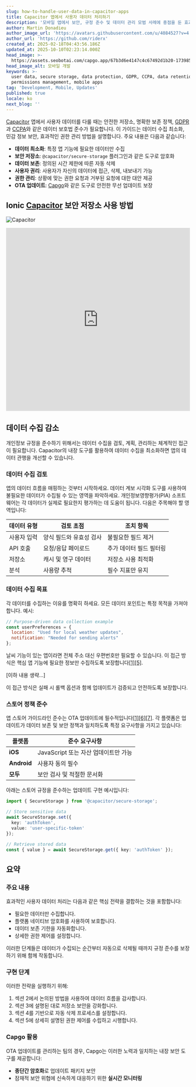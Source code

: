 ```yaml
---
slug: how-to-handle-user-data-in-capacitor-apps
title: Capacitor 앱에서 사용자 데이터 처리하기
description: '모바일 앱에서 보안, 규정 준수 및 데이터 관리 모범 사례에 중점을 둔 효과적인 사용자 데이터 처리 전략을 알아보세요.'
author: Martin Donadieu
author_image_url: 'https://avatars.githubusercontent.com/u/4084527?v=4'
author_url: 'https://github.com/riderx'
created_at: 2025-02-18T04:43:56.186Z
updated_at: 2025-10-10T02:23:14.000Z
head_image: >-
  https://assets.seobotai.com/capgo.app/67b3d6e4147c4c67492d1b20-1739853969789.jpg
head_image_alt: 모바일 개발
keywords: >-
  user data, secure storage, data protection, GDPR, CCPA, data retention,
  permissions management, mobile apps
tag: 'Development, Mobile, Updates'
published: true
locale: ko
next_blog: ''
---
```

[Capacitor](https://capacitorjs.com/) 앱에서 사용자 데이터를 다룰 때는 안전한 저장소, 명확한 보존 정책, [GDPR](https://en.wikipedia.org/wiki/General_Data_Protection_Regulation)과 [CCPA](https://en.wikipedia.org/wiki/California_Consumer_Privacy_Act)와 같은 데이터 보호법 준수가 필요합니다. 이 가이드는 데이터 수집 최소화, 민감 정보 보안, 효과적인 권한 관리 방법을 설명합니다. 주요 내용은 다음과 같습니다:

-   **데이터 최소화**: 특정 앱 기능에 필요한 데이터만 수집
-   **보안 저장소**: `@capacitor/secure-storage` 플러그인과 같은 도구로 암호화
-   **데이터 보존**: 정의된 시간 제한에 따른 자동 삭제
-   **사용자 권리**: 사용자가 자신의 데이터에 접근, 삭제, 내보내기 가능
-   **권한 관리**: 상황에 맞는 권한 요청과 거부된 요청에 대한 대안 제공
-   **OTA 업데이트**: [Capgo](https://capgo.app/)와 같은 도구로 안전한 무선 업데이트 보장

## Ionic [Capacitor](https://capacitorjs.com/) 보안 저장소 사용 방법

![Capacitor](https://mars-images.imgix.net/seobot/screenshots/capacitorjs.com-4c1a6a7e452082d30f5bff9840b00b7d-2025-02-18.jpg?auto=compress)

<iframe src="https://www.youtube.com/embed/VsZECyPIOYY" aria-label="YouTube video player" frameborder="0" allow="accelerometer; autoplay; clipboard-write; encrypted-media; gyroscope; picture-in-picture; web-share" referrerpolicy="strict-origin-when-cross-origin" style="width: 100%; height: 500px;" allowfullscreen></iframe>

## 데이터 수집 감소

개인정보 규정을 준수하기 위해서는 데이터 수집을 검토, 계획, 관리하는 체계적인 접근이 필요합니다. Capacitor의 내장 도구를 활용하여 데이터 수집을 최소화하면 앱의 데이터 관행을 개선할 수 있습니다.

### 데이터 수집 검토

앱의 데이터 흐름을 매핑하는 것부터 시작하세요. 데이터 계보 시각화 도구를 사용하여 불필요한 데이터가 수집될 수 있는 영역을 파악하세요. 개인정보영향평가(PIA) 소프트웨어는 각 데이터가 실제로 필요한지 평가하는 데 도움이 됩니다. 다음은 주목해야 할 영역입니다:

| 데이터 유형 | 검토 초점 | 조치 항목 |
| --- | --- | --- |
| 사용자 입력 | 양식 필드와 유효성 검사 | 불필요한 필드 제거 |
| API 호출 | 요청/응답 페이로드 | 추가 데이터 필드 필터링 |
| 저장소 | 캐시 및 영구 데이터 | 저장소 사용 최적화 |
| 분석 | 사용량 추적 | 필수 지표만 유지 |

### 데이터 수집 목표

각 데이터를 수집하는 이유를 명확히 하세요. 모든 데이터 포인트는 특정 목적을 가져야 합니다. 예시:

```javascript
// Purpose-driven data collection example
const userPreferences = {
  location: "Used for local weather updates",
  notification: "Needed for sending alerts"
};
```

날씨 기능이 있는 앱이라면 전체 주소 대신 우편번호만 필요할 수 있습니다. 이 접근 방식은 핵심 앱 기능에 필요한 정보만 수집하도록 보장합니다[\[1\]](https://capacitorjs.com/docs/guides/storage)[\[5\]](https://usercentrics.com/knowledge-hub/data-minimization/).

[이하 내용 생략...]

이 접근 방식은 실패 시 롤백 옵션과 함께 업데이트가 검증되고 안전하도록 보장합니다.

### 스토어 정책 준수

앱 스토어 가이드라인 준수는 OTA 업데이트에 필수적입니다[\[1\]](https://capacitorjs.com/docs/guides/storage)[\[6\]](https://opentextbc.ca/writingforsuccess/chapter/chapter-7-sources-choosing-the-right-ones/)[\[7\]](https://ionic.io/blog/capacitor-everything-youve-ever-wanted-to-know). 각 플랫폼은 업데이트가 데이터 보존 및 보안 정책과 일치하도록 특정 요구사항을 가지고 있습니다:

| 플랫폼 | 준수 요구사항 |
| --- | --- |
| **iOS** | JavaScript 또는 자산 업데이트만 가능 |
| **Android** | 사용자 동의 필수 |
| **모두** | 보안 검사 및 적절한 문서화 |

아래는 스토어 규정을 준수하는 업데이트 구현 예시입니다:

```typescript
import { SecureStorage } from '@capacitor/secure-storage';

// Store sensitive data
await SecureStorage.set({
  key: 'authToken',
  value: 'user-specific-token'
});

// Retrieve stored data
const { value } = await SecureStorage.get({ key: 'authToken' });
```

## 요약

### 주요 내용

효과적인 사용자 데이터 처리는 다음과 같은 핵심 전략을 결합하는 것을 포함합니다:

-   필요한 데이터만 수집합니다.
-   플랫폼 네이티브 암호화를 사용하여 보호합니다.
-   데이터 보존 기한을 자동화합니다.
-   상세한 권한 제어를 설정합니다.

이러한 단계들은 데이터가 수집되는 순간부터 자동으로 삭제될 때까지 규정 준수를 보장하기 위해 함께 작동합니다.

### 구현 단계

이러한 전략을 실행하기 위해:

1.   섹션 2에서 논의된 방법을 사용하여 데이터 흐름을 감사합니다.
2.   섹션 3에 설명된 대로 저장소 보안을 강화합니다.
3.   섹션 4를 기반으로 자동 삭제 프로세스를 설정합니다.
4.   섹션 5에 상세히 설명된 권한 제어를 수립하고 시행합니다.

### Capgo 활용

OTA 업데이트를 관리하는 팀의 경우, Capgo는 이러한 노력과 일치하는 내장 보안 도구를 제공합니다:

-   **종단간 암호화**로 업데이트 패키지 보안
-   잠재적 보안 위협에 신속하게 대응하기 위한 **실시간 모니터링**

